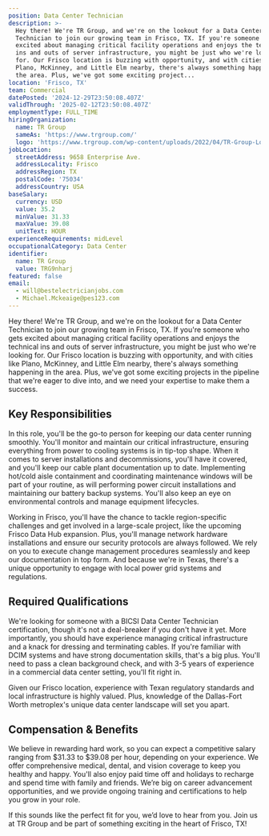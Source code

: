 ```yaml
---
position: Data Center Technician
description: >-
  Hey there! We're TR Group, and we're on the lookout for a Data Center
  Technician to join our growing team in Frisco, TX. If you're someone who gets
  excited about managing critical facility operations and enjoys the technical
  ins and outs of server infrastructure, you might be just who we're looking
  for. Our Frisco location is buzzing with opportunity, and with cities like
  Plano, McKinney, and Little Elm nearby, there's always something happening in
  the area. Plus, we've got some exciting project...
location: 'Frisco, TX'
team: Commercial
datePosted: '2024-12-29T23:50:08.407Z'
validThrough: '2025-02-12T23:50:08.407Z'
employmentType: FULL_TIME
hiringOrganization:
  name: TR Group
  sameAs: 'https://www.trgroup.com/'
  logo: 'https://www.trgroup.com/wp-content/uploads/2022/04/TR-Group-Logo.png'
jobLocation:
  streetAddress: 9658 Enterprise Ave.
  addressLocality: Frisco
  addressRegion: TX
  postalCode: '75034'
  addressCountry: USA
baseSalary:
  currency: USD
  value: 35.2
  minValue: 31.33
  maxValue: 39.08
  unitText: HOUR
experienceRequirements: midLevel
occupationalCategory: Data Center
identifier:
  name: TR Group
  value: TRG9nharj
featured: false
email:
  - will@bestelectricianjobs.com
  - Michael.Mckeaige@pes123.com
---
```




Hey there! We're TR Group, and we're on the lookout for a Data Center Technician to join our growing team in Frisco, TX. If you're someone who gets excited about managing critical facility operations and enjoys the technical ins and outs of server infrastructure, you might be just who we're looking for. Our Frisco location is buzzing with opportunity, and with cities like Plano, McKinney, and Little Elm nearby, there's always something happening in the area. Plus, we've got some exciting projects in the pipeline that we're eager to dive into, and we need your expertise to make them a success.

## Key Responsibilities
In this role, you'll be the go-to person for keeping our data center running smoothly. You'll monitor and maintain our critical infrastructure, ensuring everything from power to cooling systems is in tip-top shape. When it comes to server installations and decommissions, you'll have it covered, and you'll keep our cable plant documentation up to date. Implementing hot/cold aisle containment and coordinating maintenance windows will be part of your routine, as will performing power circuit installations and maintaining our battery backup systems. You'll also keep an eye on environmental controls and manage equipment lifecycles. 

Working in Frisco, you'll have the chance to tackle region-specific challenges and get involved in a large-scale project, like the upcoming Frisco Data Hub expansion. Plus, you'll manage network hardware installations and ensure our security protocols are always followed. We rely on you to execute change management procedures seamlessly and keep our documentation in top form. And because we're in Texas, there's a unique opportunity to engage with local power grid systems and regulations.

## Required Qualifications
We're looking for someone with a BICSI Data Center Technician certification, though it's not a deal-breaker if you don't have it yet. More importantly, you should have experience managing critical infrastructure and a knack for dressing and terminating cables. If you're familiar with DCIM systems and have strong documentation skills, that's a big plus. You'll need to pass a clean background check, and with 3-5 years of experience in a commercial data center setting, you'll fit right in. 

Given our Frisco location, experience with Texan regulatory standards and local infrastructure is highly valued. Plus, knowledge of the Dallas-Fort Worth metroplex's unique data center landscape will set you apart.

## Compensation & Benefits
We believe in rewarding hard work, so you can expect a competitive salary ranging from $31.33 to $39.08 per hour, depending on your experience. We offer comprehensive medical, dental, and vision coverage to keep you healthy and happy. You'll also enjoy paid time off and holidays to recharge and spend time with family and friends. We’re big on career advancement opportunities, and we provide ongoing training and certifications to help you grow in your role.

If this sounds like the perfect fit for you, we’d love to hear from you. Join us at TR Group and be part of something exciting in the heart of Frisco, TX!
